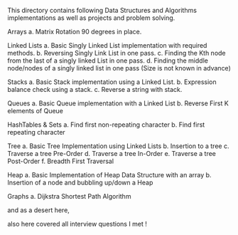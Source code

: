 This directory contains following Data Structures and Algorithms implementations as well as projects and problem solving.

Arrays a. Matrix Rotation 90 degrees in place.

Linked Lists a. Basic Singly Linked List implementation with required methods. b. Reversing Singly Link List in one pass. c. Finding the Kth node from the last of a singly linked List in one pass. d. Finding the middle node/nodes of a singly linked list in one pass (Size is not known in advance)

Stacks a. Basic Stack implementation using a Linked List. b. Expression balance check using a stack. c. Reverse a string with stack.

Queues a. Basic Queue implementation with a Linked List b. Reverse First K elements of Queue

HashTables & Sets a. Find first non-repeating character b. Find first repeating character

Tree a. Basic Tree Implementation using Linked Lists b. Insertion to a tree c. Traverse a tree Pre-Order d. Traverse a tree In-Order e. Traverse a tree Post-Order f. Breadth First Traversal

Heap a. Basic Implementation of Heap Data Structure with an array b. Insertion of a node and bubbling up/down a Heap

Graphs a. Dijkstra Shortest Path Algorithm

and as a desert here, 

also here covered all interview questions I met ! 
